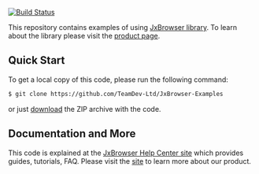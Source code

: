 [![Build Status](https://travis-ci.com/TeamDev-Ltd/JxBrowser-Examples.svg?branch=master)](https://travis-ci.com/TeamDev-Ltd/JxBrowser-Examples)

This repository contains examples of using [JxBrowser library](https://www.teamdev.com/jxbrowser).
To learn about the library please visit the [product page](https://www.teamdev.com/jxbrowser).

## Quick Start

To get a local copy of this code, please run the following command:

```bash
$ git clone https://github.com/TeamDev-Ltd/JxBrowser-Examples
```

or just [download](https://github.com/TeamDev-Ltd/JxBrowser-Examples/archive/master.zip) the ZIP archive with the code. 

## Documentation and More

This code is explained at the [JxBrowser Help Center site](https://jxbrowser-support.teamdev.com)
which provides guides, tutorials, FAQ. Please visit the [site](https://jxbrowser-support.teamdev.com)
to learn more about our product.

 
